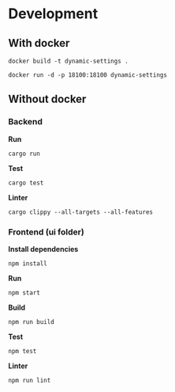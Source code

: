 # Development

## With docker
```
docker build -t dynamic-settings .

docker run -d -p 18100:18100 dynamic-settings
```

## Without docker
### Backend
**Run**
```
cargo run
```
**Test**
```
cargo test
```
**Linter**
```
cargo clippy --all-targets --all-features
```

### Frontend (ui folder)
**Install dependencies**
```
npm install
```
**Run**
```
npm start
```
**Build**
```
npm run build
```

**Test**
```
npm test
```

**Linter**
```
npm run lint
```
